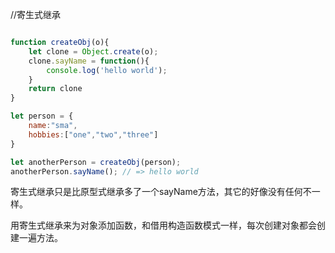 
//寄生式继承
```javascript

function createObj(o){
    let clone = Object.create(o);
    clone.sayName = function(){
        console.log('hello world');
    }
    return clone
}

let person = {
    name:"sma",
    hobbies:["one","two","three"]
}

let anotherPerson = createObj(person);
anotherPerson.sayName(); // => hello world
```
寄生式继承只是比原型式继承多了一个sayName方法，其它的好像没有任何不一样。

用寄生式继承来为对象添加函数，和借用构造函数模式一样，每次创建对象都会创建一遍方法。
